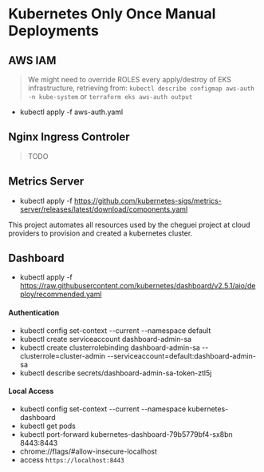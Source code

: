 # Kubernetes Only Once Manual Deployments

## AWS IAM

> We might need to override ROLES every apply/destroy of EKS infrastructure, retrieving from: `kubectl describe configmap aws-auth -n kube-system` or `terraform eks aws-auth output`

- kubectl apply -f aws-auth.yaml

## Nginx Ingress Controler

> TODO

## Metrics Server

- kubectl apply -f https://github.com/kubernetes-sigs/metrics-server/releases/latest/download/components.yaml

This project automates all resources used by the cheguei project at cloud providers to provision and created a kubernetes cluster.

## Dashboard

- kubectl apply -f https://raw.githubusercontent.com/kubernetes/dashboard/v2.5.1/aio/deploy/recommended.yaml

#### Authentication

- kubectl config set-context --current --namespace default
- kubectl create serviceaccount dashboard-admin-sa
- kubectl create clusterrolebinding dashboard-admin-sa --clusterrole=cluster-admin --serviceaccount=default:dashboard-admin-sa
- kubectl describe secrets/dashboard-admin-sa-token-ztl5j

#### Local Access

- kubectl config set-context --current --namespace kubernetes-dashboard
- kubectl get pods
- kubectl port-forward kubernetes-dashboard-79b5779bf4-sx8bn 8443:8443
- chrome://flags/#allow-insecure-localhost
- access `https://localhost:8443`

